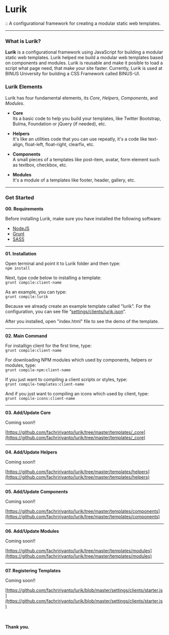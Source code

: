 # Lurik
:: A configurational framework for creating a modular static web templates.

-----

### What is Lurik?
**Lurik** is a configurational framework using JavaScript for building a modular static web templates. Lurik helped me build a modular web templates based on components and modules. Lurik is reusable and make it posible to load a script what page need, that make your site faster. Currently, Lurik is used at BINUS University for building a CSS Framework called BINUS-UI.


### Lurik Elements
Lurik has four fundamental elements, its *Core*, *Helpers*, *Components*, and *Modules*.

- **Core**\
Its a basic code to help you build your templates, like Twitter Bootstrap, Bulma, Foundation or jQuery (if needed), etc.

- **Helpers**\
It's like an utilities code that you can use repeatly, it's a code like text-align, float-left, float-right, clearfix, etc.

- **Components**\
A small pieces of a templates like post-item, avatar, form element such as textbox, checkbox, etc.

- **Modules**\
It's a module of a templates like footer, header, gallery, etc.

-----

### Get Started

**00. Requirements**

Before installing Lurik, make sure you have installed the following software:
- [NodeJS](https://nodejs.org/en/)
- [Grunt](https://gruntjs.com/)
- [SASS](https://sass-lang.com/)

-----

**01. Installation**

Open terminal and point it to Lurik folder and then type:\
```npm install```

Next, type code below to installing a template:\
```grunt compile:client-name```

As an example, you can type:\
```grunt compile:lurik```

Because we already create an example template called "lurik". For the configuration, you can see file “[settings/clients/lurik.json](https://github.com/fachririyanto/lurik/blob/master/settings/clients/lurik.json)”.

After you installed, open "index.html" file to see the demo of the template.

-----

**02. Main Command**

For installign client for the first time, type:\
```grunt compile:client-name```

For downloading NPM modules which used by components, helpers or modules, type:\
```grunt compile-npm:client-name```

If you just want to compiling a client scripts or styles, type:\
```grunt compile-templates:client-name```

And if you just want to compiling an icons which used by client, type:\
```grunt compile-icons:client-name```

------

**03. Add/Update Core**

Coming soon!!

[https://github.com/fachririyanto/lurik/tree/master/templates/_core](https://github.com/fachririyanto/lurik/tree/master/templates/_core)

-----

**04. Add/Update Helpers**

Coming soon!!

[https://github.com/fachririyanto/lurik/tree/master/templates/helpers](https://github.com/fachririyanto/lurik/tree/master/templates/helpers)

-----

**05. Add/Update Components**

Coming soon!!

[https://github.com/fachririyanto/lurik/tree/master/templates/components](https://github.com/fachririyanto/lurik/tree/master/templates/components)

-----

**06. Add/Update Modules**

Coming soon!!

[https://github.com/fachririyanto/lurik/tree/master/templates/modules](https://github.com/fachririyanto/lurik/tree/master/templates/modules)

-----

**07. Registering Templates**

Coming soon!!

[https://github.com/fachririyanto/lurik/blob/master/settings/clients/starter.js](https://github.com/fachririyanto/lurik/blob/master/settings/clients/starter.js)

\
\
**Thank you.**
